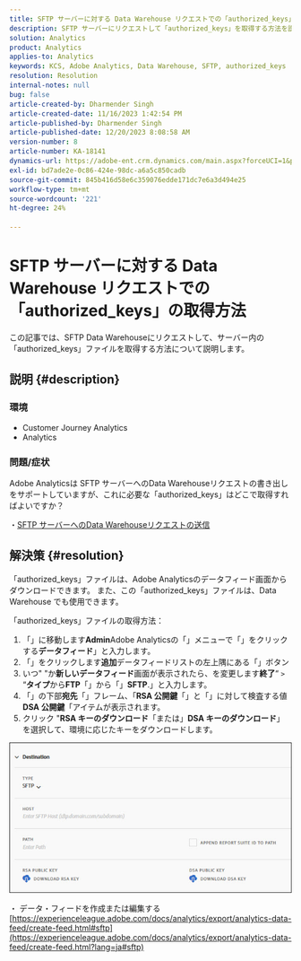 ```yaml
---
title: SFTP サーバーに対する Data Warehouse リクエストでの「authorized_keys」の取得方法
description: SFTP サーバーにリクエストして「authorized_keys」を取得する方法を説明します
solution: Analytics
product: Analytics
applies-to: Analytics
keywords: KCS, Adobe Analytics, Data Warehouse, SFTP, authorized_keys
resolution: Resolution
internal-notes: null
bug: false
article-created-by: Dharmender Singh
article-created-date: 11/16/2023 1:42:54 PM
article-published-by: Dharmender Singh
article-published-date: 12/20/2023 8:08:58 AM
version-number: 8
article-number: KA-18141
dynamics-url: https://adobe-ent.crm.dynamics.com/main.aspx?forceUCI=1&pagetype=entityrecord&etn=knowledgearticle&id=7fa03007-8684-ee11-8179-6045bd0063aa
exl-id: bd7ade2e-0c86-424e-98dc-a6a5c850cadb
source-git-commit: 845b416d58e6c359076edde171dc7e6a3d494e25
workflow-type: tm+mt
source-wordcount: '221'
ht-degree: 24%

---
```


# SFTP サーバーに対する Data Warehouse リクエストでの「authorized_keys」の取得方法


この記事では、SFTP Data Warehouseにリクエストして、サーバー内の「authorized_keys」ファイルを取得する方法について説明します。

## 説明 {#description}


### 環境

- Customer Journey Analytics
- Analytics


### <b>問題/症状</b>

Adobe Analyticsは SFTP サーバーへのData Warehouseリクエストの書き出しをサポートしていますが、これに必要な「authorized_keys」はどこで取得すればよいですか？

・[SFTP サーバーへのData Warehouseリクエストの送信](https://experienceleague.adobe.com/docs/analytics/export/ftp-and-sftp/secure-file-transfer-protocol/ftp-sftp-dw.html?lang=ja)


## 解決策 {#resolution}


「authorized_keys」ファイルは、Adobe Analyticsのデータフィード画面からダウンロードできます。 また、この「authorized_keys」ファイルは、Data Warehouse でも使用できます。

「authorized_keys」ファイルの取得方法：

1. 「」に移動します<b>Admin</b>Adobe Analyticsの「」メニューで「」をクリックする<b>データフィード</b>」と入力します。
2. 「」をクリックします<b>追加</b>データフィードリストの左上隅にある「」ボタン
3. いつ&quot; &quot;か<b>新しいデータフィード</b>画面が表示されたら、を変更します<b>終了</b>“ `>`  “<b>タイプ</b>から<b>FTP</b>「」から「」<b>SFTP</b>.」と入力します。
4. 「」の下部<b>宛先</b>「」フレーム、「<b>RSA 公開鍵</b>「」と「」に対して検査する値<b>DSA 公開鍵</b>「アイテムが表示されます。
5. クリック &quot;<b>RSA キーのダウンロード</b>「または」<b>DSA キーのダウンロード</b>」を選択して、環境に応じたキーをダウンロードします。


![](assets/50e37472-899b-ec11-b400-00224805a4ef.png)

・ データ・フィードを作成または編集する
[https://experienceleague.adobe.com/docs/analytics/export/analytics-data-feed/create-feed.html#sftp](https://experienceleague.adobe.com/docs/analytics/export/analytics-data-feed/create-feed.html?lang=ja#sftp)
